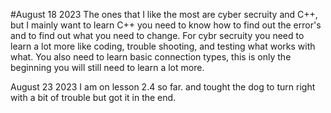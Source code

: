 #August 18 2023
The ones that I like the most are cyber secruity and C++, but I mainly want to learn C++ you need to know how to find out the error's and to find out what you need to change. 
For cybr secruity you need to learn a lot more like coding, trouble shooting, and testing what works with what. You also need to learn basic connection types, this is only the beginning you will still need to learn a lot more.

August 23 2023
I am on lesson 2.4 so far. and tought the dog to turn right with a bit of trouble but got it in the end.
